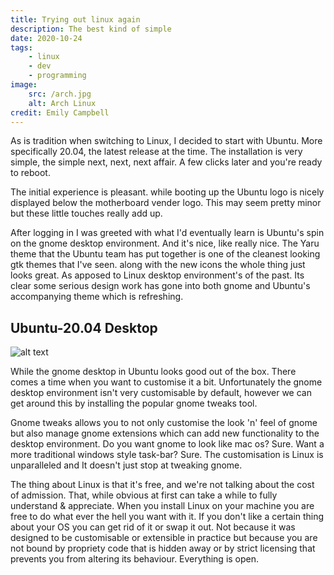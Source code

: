```yaml
---
title: Trying out linux again
description: The best kind of simple
date: 2020-10-24
tags:
    - linux
    - dev
    - programming
image:
    src: /arch.jpg
    alt: Arch Linux
credit: Emily Campbell
---
```


As is tradition when switching to Linux, I decided to start with Ubuntu. More specifically 20.04, the latest release at the time. The installation is very simple, the simple next, next, next affair. A few clicks later and you're ready to reboot.

The initial experience is pleasant. while booting up the Ubuntu logo is nicely displayed below the motherboard vender logo. This may seem pretty minor but these little touches really add up.

After logging in I was greeted with what I'd eventually learn is Ubuntu's spin on the gnome desktop environment. And it's nice, like really nice. The Yaru theme that the Ubuntu team has put together is one of the cleanest looking gtk themes that I've seen. along with the new icons the whole thing just looks great. As apposed to Linux desktop environment's of the past. Its clear some serious design work has gone into both gnome and Ubuntu's accompanying theme which is refreshing.

## Ubuntu-20.04 Desktop

![alt text](/images/ubuntu-20.04-desktop-screenshot.jpg "Ubuntu-20.04 Desktop Screenshot")

While the gnome desktop in Ubuntu looks good out of the box. There comes a time when you want to customise it a bit. Unfortunately the gnome desktop environment isn't very customisable by default, however we can get around this by installing the popular gnome tweaks tool.

Gnome tweaks allows you to not only customise the look 'n' feel of gnome but also manage gnome extensions which can add new functionality to the desktop environment. Do you want gnome to look like mac os? Sure. Want a more traditional windows style task-bar? Sure. The customisation is Linux is unparalleled and It doesn't just stop at tweaking gnome.

The thing about Linux is that it's free, and we're not talking about the cost of admission. That, while obvious at first can take a while to fully understand & appreciate. When you install Linux on your machine you are free to do what ever the hell you want with it. If you don't like a certain thing about your OS you can get rid of it or swap it out. Not because it was designed to be customisable or extensible in practice but because you are not bound by propriety code that is hidden away or by strict licensing that prevents you from altering its behaviour. Everything is open.
